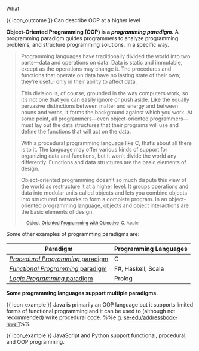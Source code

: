 <span id="title">What</span>

<span id="prereqs"></span>

<span id="outcomes">{{ icon_outcome }} Can describe OOP at a higher level</span>

<div id="body">

**Object-Oriented Programming (OOP) is a _programming paradigm_.** A programming paradigm guides programmers to analyze programming problems, and structure programming solutions, in a specific way. 

> Programming languages have traditionally divided the world into two parts—data and operations on data. Data is static and immutable, except as the operations may change it. The procedures and functions that operate on data have no lasting state of their own; they’re useful only in their ability to affect data.
>
> This division is, of course, grounded in the way computers work, so it’s not one that you can easily ignore or push aside. Like the equally pervasive distinctions between matter and energy and between nouns and verbs, it forms the background against which you work. At some point, all programmers—even object-oriented programmers—must lay out the data structures that their programs will use and define the functions that will act on the data.
>
> With a procedural programming language like C, that’s about all there is to it. The language may offer various kinds of support for organizing data and functions, but it won’t divide the world any differently. Functions and data structures are the basic elements of design.
>
> Object-oriented programming doesn’t so much dispute this view of the world as restructure it at a higher level. It groups operations and data into modular units called objects and lets you combine objects into structured networks to form a complete program. In an object-oriented programming language, objects and object interactions are the basic elements of design.
>
> <sub>-- [Object-Oriented Programming with Objective-C](https://developer.apple.com/library/content/documentation/Cocoa/Conceptual/OOP_ObjC/), Apple</sub>

Some other examples of programming paradigms are:

Paradigm | Programming Languages
-------- | ---------------------
[_Procedural Programming_ paradigm](https://en.wikipedia.org/wiki/Procedural_programming)| C
[_Functional Programming_ paradigm](https://en.wikipedia.org/wiki/Functional_programming)| F#, Haskell, Scala
[_Logic Programming_ paradigm](https://en.wikipedia.org/wiki/Logic_programming) | Prolog

**Some programming languages support multiple paradigms.**

<box>

{{ icon_example }} Java is primarily an OOP language but it supports limited forms of functional programming and it can be used to (although not recommended) write procedural code. %%e.g. [se-edu/addressbook-level1](https://github.com/se-edu/addressbook-level1)%%

{{ icon_example }} JavaScript and Python support functional, procedural, and OOP programming.

</box>

</div>

<div id="extras">

<include src="exercises.md" />

</div>
